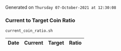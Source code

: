 Generated on `Thursday 07-October-2021 at 12:30:08`

### Current to Target Coin Ratio
`current_coin_ratio.sh`

Date|Current|Target|Ratio
---|---|---|---
